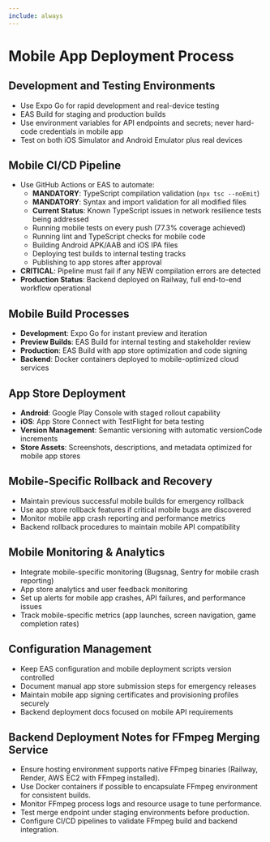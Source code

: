 ```yaml
---
include: always
---
```


# Mobile App Deployment Process

## Development and Testing Environments
- Use Expo Go for rapid development and real-device testing
- EAS Build for staging and production builds
- Use environment variables for API endpoints and secrets; never hard-code credentials in mobile app
- Test on both iOS Simulator and Android Emulator plus real devices

## Mobile CI/CD Pipeline
- Use GitHub Actions or EAS to automate:
  - **MANDATORY**: TypeScript compilation validation (`npx tsc --noEmit`)
  - **MANDATORY**: Syntax and import validation for all modified files
  - **Current Status**: Known TypeScript issues in network resilience tests being addressed
  - Running mobile tests on every push (77.3% coverage achieved)
  - Running lint and TypeScript checks for mobile code
  - Building Android APK/AAB and iOS IPA files
  - Deploying test builds to internal testing tracks
  - Publishing to app stores after approval
- **CRITICAL**: Pipeline must fail if any NEW compilation errors are detected
- **Production Status**: Backend deployed on Railway, full end-to-end workflow operational

## Mobile Build Processes
- **Development**: Expo Go for instant preview and iteration
- **Preview Builds**: EAS Build for internal testing and stakeholder review
- **Production**: EAS Build with app store optimization and code signing
- **Backend**: Docker containers deployed to mobile-optimized cloud services

## App Store Deployment
- **Android**: Google Play Console with staged rollout capability
- **iOS**: App Store Connect with TestFlight for beta testing
- **Version Management**: Semantic versioning with automatic versionCode increments
- **Store Assets**: Screenshots, descriptions, and metadata optimized for mobile app stores

## Mobile-Specific Rollback and Recovery
- Maintain previous successful mobile builds for emergency rollback
- Use app store rollback features if critical mobile bugs are discovered
- Monitor mobile app crash reporting and performance metrics
- Backend rollback procedures to maintain mobile API compatibility

## Mobile Monitoring & Analytics
- Integrate mobile-specific monitoring (Bugsnag, Sentry for mobile crash reporting)
- App store analytics and user feedback monitoring
- Set up alerts for mobile app crashes, API failures, and performance issues
- Track mobile-specific metrics (app launches, screen navigation, game completion rates)

## Configuration Management
- Keep EAS configuration and mobile deployment scripts version controlled
- Document manual app store submission steps for emergency releases
- Maintain mobile app signing certificates and provisioning profiles securely
- Backend deployment docs focused on mobile API requirements

## Backend Deployment Notes for FFmpeg Merging Service
- Ensure hosting environment supports native FFmpeg binaries (Railway, Render, AWS EC2 with FFmpeg installed).
- Use Docker containers if possible to encapsulate FFmpeg environment for consistent builds.
- Monitor FFmpeg process logs and resource usage to tune performance.
- Test merge endpoint under staging environments before production.
- Configure CI/CD pipelines to validate FFmpeg build and backend integration.
